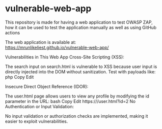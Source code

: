 # vulnerable-web-app
This repository is made for having a web application to test OWASP ZAP, how it can be used to test the application manually as well as using GitHub actions

The web application is available at: https://mrunlikeliest.github.io/vulnerable-web-app/

Vulnerabilities in This Web App
Cross-Site Scripting (XSS):

The search input on search.html is vulnerable to XSS because user input is directly injected into the DOM without sanitization.
Test with payloads like:
php
Copy
Edit
<script>alert('XSS')</script>
Insecure Direct Object Reference (IDOR):

The user.html page allows users to view any profile by modifying the id parameter in the URL:
bash
Copy
Edit
https://<your-url>/user.html?id=2
No Authentication or Input Validation:

No input validation or authorization checks are implemented, making it easier to exploit vulnerabilities.
